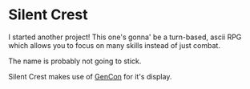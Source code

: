 Silent Crest
============
I started another project! This one's gonna' be a turn-based, ascii RPG which
allows you to focus on many skills instead of just combat.

The name is probably not going to stick.

Silent Crest makes use of [GenCon](https://github.com/RylandAlmanza/GenCon) for
it's display.
